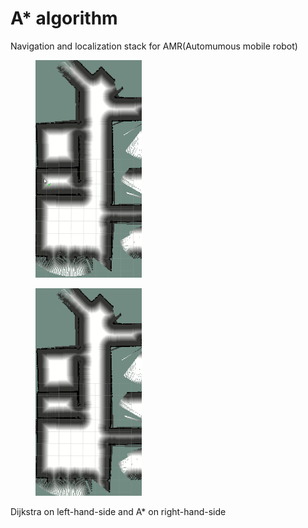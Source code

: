 # A* algorithm 
Navigation and localization stack for AMR(Automumous mobile robot)

<div>
<figure  id="crackers1">
  <img src="pic/dijkstra_room.gif" alt="missing" height="33%" width="40%" />
  </figure >
   <figure  id="crackers2">
  <img src="pic/a_star_room.gif" alt="missing" height="35%" width="40%" />
   </figure >
<div style="clean:both;"></div>
</div>
Dijkstra on left-hand-side and A* on right-hand-side
<!--img src="pic/dijkstra_near.gif"
     alt="Dijkstra algorithm reaching a near goal" 
     style="float: left;" />

<img src="pic/a_star_near.gif"
     alt="A star algorithm reaching a near goal" />
     style="float: right;" /-->

<div>
<figure  id="crackers1">
  <img src="pic/dijkstra_near.gif" alt="missing" height="33%" width="40%" />
  </figure >
   <figure  id="crackers2">
  <img src="pic/a_star_near.gif" alt="missing" height="35%" width="40%" />
   </figure >
<div style="clean:both;"></div>
</div>
Dijkstra on left-hand-side and A* on right-hand-side




## Set up 
This project is build on Ubuntu 16.04, ROS-kinetic, Gazebo9

## Running 
Run A* algorithm 
```
$roslaunch lucky_navi global_planner.launch
```

# Argument 

Run map split algorithm
```
$roslaunch lucky_navi map_spliter.launch
```

Invoke a willowgarage map 
global_cartographer.py genarate global costmap 
global_planner.py genarate 
Using simple goal on the map of rviz to assign a goal for A* 
TODO : 
Using argument to swtich debug flag 
Using costmap-like mark to show marking


Run simulation at Gazebo
```
$gazebo_amr_willowgarage.launch
```


Run simulation at Gazebo
```
$roslaunch lucky_navi lucky_navi.launch
```

## How to change map 


## Node and topic relationship

## Referance
